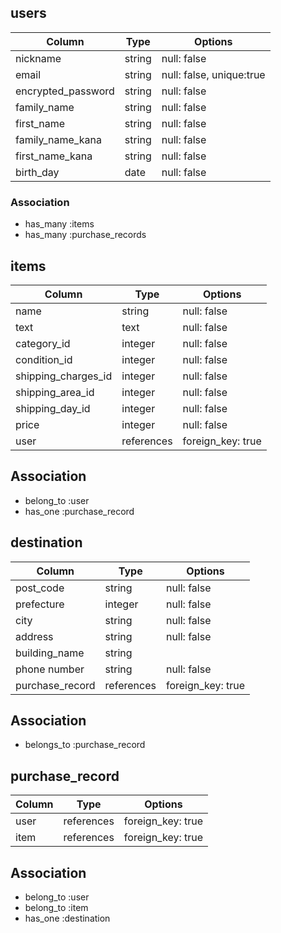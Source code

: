 ## users

| Column             | Type   | Options                  |
|--------------------|--------|--------------------------|
| nickname           | string | null: false              |
| email              | string | null: false, unique:true |
| encrypted_password | string | null: false              |
| family_name        | string | null: false              |
| first_name         | string | null: false              |
| family_name_kana   | string | null: false              |
| first_name_kana    | string | null: false              |
| birth_day          | date   | null: false              |

### Association
- has_many :items
- has_many :purchase_records

## items

| Column              | Type       | Options           |
|---------------------|------------|-------------------|
| name                | string     | null: false       |
| text                | text       | null: false       |
| category_id         | integer    | null: false       |
| condition_id        | integer    | null: false       |
| shipping_charges_id | integer    | null: false       |
| shipping_area_id    | integer    | null: false       |
| shipping_day_id     | integer    | null: false       |
| price               | integer    | null: false       |
| user                | references | foreign_key: true |

## Association
- belong_to :user
- has_one :purchase_record

## destination

| Column          | Type       | Options           |
|-----------------|------------|-------------------|
| post_code       | string     | null: false       |
| prefecture      | integer    | null: false       |
| city            | string     | null: false       |
| address         | string     | null: false       |
| building_name   | string     |                   |
| phone number    | string     | null: false       |
| purchase_record | references | foreign_key: true |


## Association
- belongs_to :purchase_record

## purchase_record

| Column | Type       | Options           |
|--------|------------|-------------------|
| user   | references | foreign_key: true |
| item   | references | foreign_key: true |

## Association
- belong_to :user
- belong_to :item
- has_one :destination



